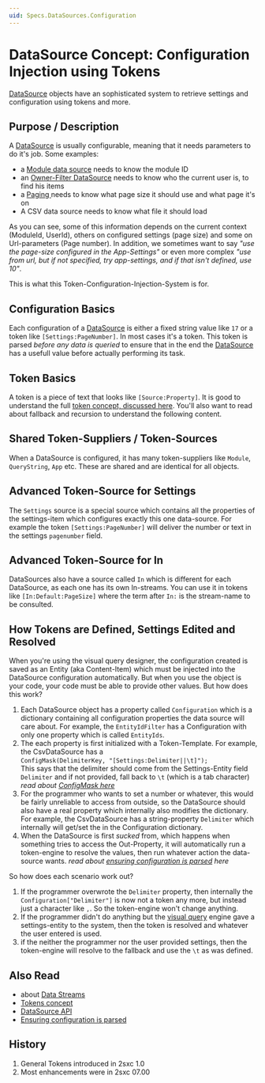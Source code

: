 ```yaml
---
uid: Specs.DataSources.Configuration
---
```


# DataSource Concept: Configuration Injection using Tokens

[DataSource](xref:Specs.DataSources.DataSource) objects have an sophisticated system to retrieve settings and configuration using tokens and more. 

## Purpose / Description
A [DataSource](xref:Specs.DataSources.DataSource) is usually configurable, meaning that it needs parameters to do it's job. Some examples:

* a [Module data source](dotnet-datasource-moduledatasource) needs to know the module ID 
* an [Owner-Filter DataSource](xref:ToSic.Eav.DataSources.OwnerFilter) needs to know who the current user is, to find his items
* a [Paging ](xref:ToSic.Eav.DataSources.Paging) needs to know what page size it should use and what page it's on
* A CSV data source needs to know what file it should load

As you can see, some of this information depends on the current context (ModuleId, UserId), others on configured settings (page size) and some on Url-parameters (Page number). In addition, we sometimes want to say _"use the page-size configured in the App-Settings"_ or even more complex _"use from url, but if not specified, try app-settings, and if that isn't defined, use 10"_.

This is what this Token-Configuration-Injection-System is for. 

## Configuration Basics
Each configuration of a [DataSource](xref:Specs.DataSources.DataSource) is either a fixed string value like `17` or a token like `[Settings:PageNumber]`. In most cases it's a token. This token is parsed _before any data is queried_ to ensure that in the end the [DataSource](xref:Specs.DataSources.DataSource) has a usefull value before actually performing its task. 

## Token Basics
A token is a piece of text that looks like `[Source:Property]`. It is good to understand the full [token concept, discussed here](xref:Concepts.Tokens). You'll also want to read about fallback and recursion to understand the following content. 

## Shared Token-Suppliers / Token-Sources
When a DataSource is configured, it has many token-suppliers like `Module`, `QueryString`, `App` etc. These are shared and are identical for all objects. 

## Advanced Token-Source for Settings
The `Settings` source is a special source which contains all the properties of the settings-item which configures exactly this one data-source. For example the token `[Settings:PageNumber]` will deliver the number or text in the settings `pagenumber` field. 

## Advanced Token-Source for In
DataSources also have a source called `In` which is different for each DataSource, as each one has its own In-streams. You can use it in tokens like `[In:Default:PageSize]` where the term after `In:` is the stream-name to be consulted. 

## How Tokens are Defined, Settings Edited and Resolved
When you're using the visual query designer, the configuration created is saved as an Entity (aka Content-Item) which must be injected into the DataSource configuration automatically. But when you use the object is your code, your code must be able to provide other values. But how does this work?

1. Each DataSource object has a property called `Configuration` which is a dictionary containing all configuration properties the data source will care about. For example, the `EntityIdFilter` has a Configuration with only one property which is called `EntityIds`. 
2. The each property is first initialized with a Token-Template. For example, the CsvDataSource has a  
`ConfigMask(DelimiterKey, "[Settings:Delimiter||\t]");`   
This says that the delimiter should come from the Settings-Entity field `Delimiter` and if not provided, fall back to `\t` (which is a tab character)  
_read about [ConfigMask here](xref:Specs.DataSources.Api.ConfigMask)_  
3. For the programmer who wants to set a number or whatever, this would be fairly unreliable to access from outside, so the DataSource should also have a real property which internally also modifies the dictionary. For example, the CsvDataSource has a string-property `Delimiter` which internally will get/set the in the Configuration dictionary.  
3. When the DataSource is first _sucked_ from, which happens when something tries to access the Out-Property, it will automatically run a token-engine to resolve the values, then run whatever action the data-source wants. _read about [ensuring configuration is parsed](xref:Specs.DataSources.Api.EnsureConfigurationIsLoaded) here_

So how does each scenario work out?

1. If the programmer overwrote the `Delimiter` property, then internally the `Configuration["Delimiter"]` is now not a token any more, but instead just a character like `,`. So the token-engine won't change anything. 
1. If the programmer didn't do anything but the [visual query](xref:Temp.VisualQuery) engine gave a settings-entity to the system, then the token is resolved and whatever the user entered is used. 
1. if the neither the programmer nor the user provided settings, then the token-engine will resolve to the fallback and use the `\t` as was defined.

## Also Read

* about [Data Streams](xref:ToSic.Eav.DataSources.IDataStream)
* [Tokens concept](xref:Concepts.Tokens)
* [DataSource API](xref:Specs.DataSources.Api)
* [Ensuring configuration is parsed](xref:Specs.DataSources.Api.EnsureConfigurationIsLoaded)


## History

1. General Tokens introduced in 2sxc 1.0
1. Most enhancements were in 2sxc 07.00

